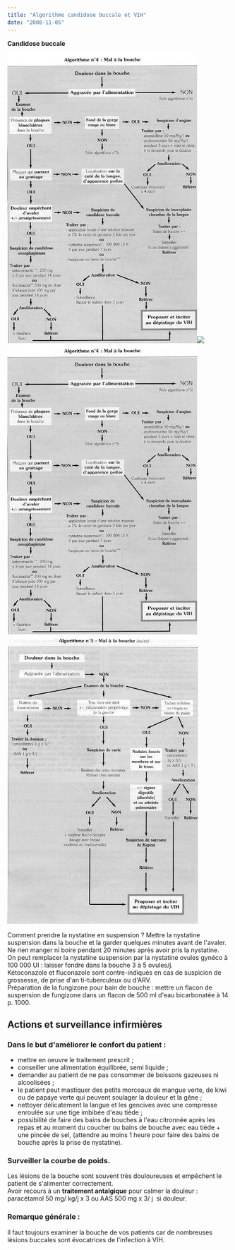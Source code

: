 ```yaml
---
title: "Algorithme candidose buccale et VIH"
date: "2008-11-05"
---
```


**Candidose buccale**

![](i996-1.jpg)![](i996_2.jpg)
![](i996-1.jpg)
![](i996-2.jpg)


Comment prendre la nystatine en suspension ? Mettre la nystatine suspension dans la bouche et la garder quelques minutes avant de I'avaler. Ne rien manger ni boire pendant 20 minutes après avoir pris la nystatine.  
On peut remplacer la nystatine suspension par la nystatine ovules gynéco à 100 000 UI : laisser fondre dans la bouche 3 à 5 ovules/j.  
Kétoconazole et fluconazole sont contre-indiqués en cas de suspicion de grossesse, de prise d'an ti-tuberculeux ou d'ARV.  
Préparation de la fungizone pour bain de bouche : mettre un flacon de suspension de fungizone dans un flacon de 500 ml d'eau bicarbonatée à 14 p. 1000.

## Actions et surveillance infirmières

### Dans le but d'améliorer le confort du patient :

*   mettre en oeuvre le traitement prescrit ;
*   conseiller une alimentation équilibrée, semi liquide ;
*   demander au patient de ne pas consommer de boissons gazeuses ni alcoolisées ;
*   le patient peut mastiquer des petits morceaux de mangue verte, de kiwi ou de papaye verte qui peuvent soulager la douleur et la gêne ;
*   nettoyer délicatement la langue et les gencives avec une compresse enroulée sur une tige imbibée d'eau tiède ;
*   possibilité de faire des bains de bouches à l'eau citronnée après les repas et au moment du coucher ou bains de bouche avec eau tiède + une pincée de sel, (attendre au moins 1 heure pour faire des bains de bouche après la prise de nystatine).

### Surveiller la courbe de poids.

Les lésions de la bouche sont souvent très douloureuses et empêchent le patient de s'alimenter correctement.  
Avoir recours à un **traitement antalgique** pour calmer la douleur : paracétamol 50 mg/ kg/j x 3 ou AAS 500 mg x 3/ j  si douleur.

### Remarque générale :

Il faut toujours examiner la bouche de vos patients car de nombreuses lésions buccales sont évocatrices de l'infection à VIH.